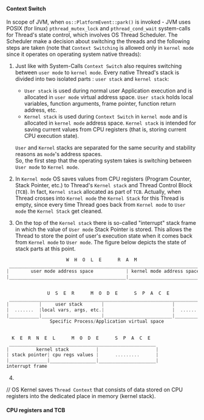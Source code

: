 #### Context Switch

In scope of JVM, when `os::PlatformEvent::park()` is invoked - JVM uses POSIX (for linux) `pthread_mutex_lock` and `pthread_cond_wait` system-calls for Thread's state control, which involves OS Thread Scheduler. The Scheduler make a decision about switching the threads and the following steps are taken (note that `Context Switching` is allowed only in `kernel mode` since it operates on operating system native threads):
1. Just like with System-Calls `Context Switch` also requires switching between `user mode` to `kernel mode`. Every native Thread's stack is divided into two isolated parts : `user stack` and `kernel stack`: 
   * `User stack` is used during normal user Application execution and is allocated in `user mode` virtual address space. `User stack` holds local variables, function arguments, frame pointer, function return address, etc.
   * `Kernel stack` is used during `Context Switch` in `kernel mode` and is allocated in `kernel mode` address space. `Kernel stack` is intended for saving current values from CPU registers (that is, storing current CPU execution state).     
   
   `User` and `Kernel` stacks are separated for the same security and stability reasons as `mode`'s address spaces.   
   So, the first step that the operating system takes is switching between `User mode` to `Kernel mode`. 
2. In `Kernel mode` OS saves values from CPU registers (Program Counter, Stack Pointer, etc.) to Thread's `Kernel stack` and Thread Control Block (`TCB`). In fact, `Kernel stack` allocated as part of `TCB`. Actually, when Thread crosses into `Kernel mode` the `Kernel Stack` for this Thread is empty, since every time Thread goes back from `Kernel mode` to `User mode` the `Kernel Stack` get cleaned.
3. On the top of the `Kernel stack` there is so-called "interrupt" stack frame in which the value of `User mode` Stack Pointer is stored. This allows the Thread to store the point of user's execution state when it comes back from `Kernel mode` to `User mode`. The figure below depicts the state of stack parts at this point.  
```C
                      W  H  O  L  E      R  A  M
 _______________________________________________________________________
|        user mode address space            | kernel mode address space |
|___________________________________________|___________________________|


               U  S  E  R      M  O  D  E      S  P  A  C  E      
 ________________________________________________________________________
|           |     user stack       |                         |           | 
|  .......  |local vars, args, etc.|                         |  .......  |
|___________|______________________|_________________________|___________| 
                Specific Process/Application virtual space              

         
  K  E  R  N  E  L      M  O  D  E      S  P  A  C  E      
 ______________________________________________________
|          kernel stack          |                     |
| stack pointer| cpu regs values |      .........      |
|______________|_________________|_____________________|
interrupt frame             
```
4.  


// OS Kernel saves `Thread Context` that consists of data stored on CPU registers into the dedicated place in memory (kernel stack).

#### CPU registers and TCB
